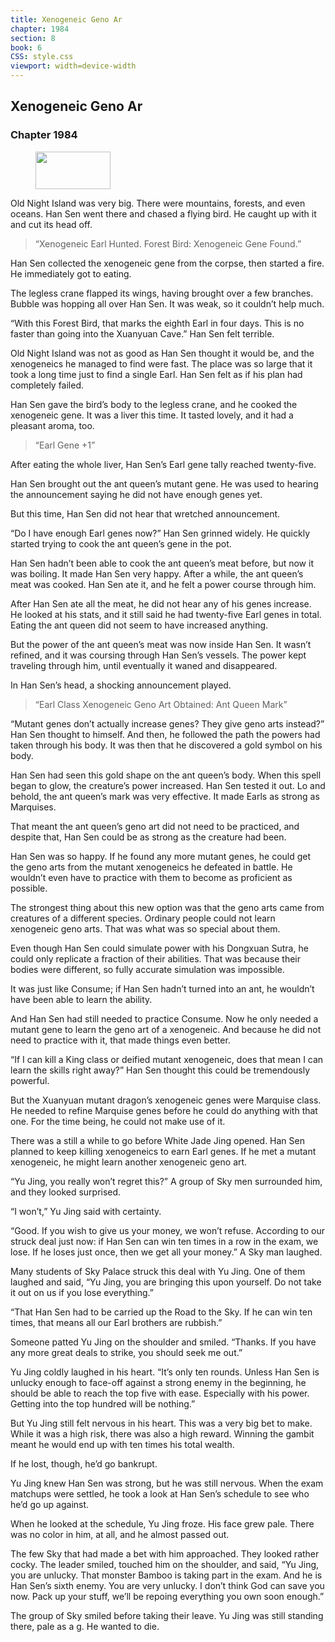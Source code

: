 ```yaml
---
title: Xenogeneic Geno Ar
chapter: 1984
section: 8
book: 6
CSS: style.css
viewport: width=device-width
---
```


## Xenogeneic Geno Ar

### Chapter 1984

<figure>
	<img src="../Images/gem.gif" alt="" id="gem" width="120" height="60" />
</figure>

Old Night Island was very big. There were mountains, forests, and even oceans. Han Sen went there and chased a flying bird. He caught up with it and cut its head off.

> “Xenogeneic Earl Hunted. Forest Bird: Xenogeneic Gene Found.”

Han Sen collected the xenogeneic gene from the corpse, then started a fire. He immediately got to eating.

The legless crane flapped its wings, having brought over a few branches. Bubble was hopping all over Han Sen. It was weak, so it couldn’t help much.

“With this Forest Bird, that marks the eighth Earl in four days. This is no faster than going into the Xuanyuan Cave.” Han Sen felt terrible.

Old Night Island was not as good as Han Sen thought it would be, and the xenogeneics he managed to find were fast. The place was so large that it took a long time just to find a single Earl. Han Sen felt as if his plan had completely failed.

Han Sen gave the bird’s body to the legless crane, and he cooked the xenogeneic gene. It was a liver this time. It tasted lovely, and it had a pleasant aroma, too.

> “Earl Gene +1”

After eating the whole liver, Han Sen’s Earl gene tally reached twenty-five.

Han Sen brought out the ant queen’s mutant gene. He was used to hearing the announcement saying he did not have enough genes yet.

But this time, Han Sen did not hear that wretched announcement.

“Do I have enough Earl genes now?” Han Sen grinned widely. He quickly started trying to cook the ant queen’s gene in the pot.

Han Sen hadn’t been able to cook the ant queen’s meat before, but now it was boiling. It made Han Sen very happy. After a while, the ant queen’s meat was cooked. Han Sen ate it, and he felt a power course through him.

After Han Sen ate all the meat, he did not hear any of his genes increase. He looked at his stats, and it still said he had twenty-five Earl genes in total. Eating the ant queen did not seem to have increased anything.

But the power of the ant queen’s meat was now inside Han Sen. It wasn’t refined, and it was coursing through Han Sen’s vessels. The power kept traveling through him, until eventually it waned and disappeared.

In Han Sen’s head, a shocking announcement played.

> “Earl Class Xenogeneic Geno Art Obtained: Ant Queen Mark”

“Mutant genes don’t actually increase genes? They give geno arts instead?” Han Sen thought to himself. And then, he followed the path the powers had taken through his body. It was then that he discovered a gold symbol on his body.

Han Sen had seen this gold shape on the ant queen’s body. When this spell began to glow, the creature’s power increased. Han Sen tested it out. Lo and behold, the ant queen’s mark was very effective. It made Earls as strong as Marquises.

That meant the ant queen’s geno art did not need to be practiced, and despite that, Han Sen could be as strong as the creature had been.

Han Sen was so happy. If he found any more mutant genes, he could get the geno arts from the mutant xenogeneics he defeated in battle. He wouldn’t even have to practice with them to become as proficient as possible.

The strongest thing about this new option was that the geno arts came from creatures of a different species. Ordinary people could not learn xenogeneic geno arts. That was what was so special about them.

Even though Han Sen could simulate power with his Dongxuan Sutra, he could only replicate a fraction of their abilities. That was because their bodies were different, so fully accurate simulation was impossible.

It was just like Consume; if Han Sen hadn’t turned into an ant, he wouldn’t have been able to learn the ability.

And Han Sen had still needed to practice Consume. Now he only needed a mutant gene to learn the geno art of a xenogeneic. And because he did not need to practice with it, that made things even better.

“If I can kill a King class or deified mutant xenogeneic, does that mean I can learn the skills right away?” Han Sen thought this could be tremendously powerful.

But the Xuanyuan mutant dragon’s xenogeneic genes were Marquise class. He needed to refine Marquise genes before he could do anything with that one. For the time being, he could not make use of it.

There was a still a while to go before White Jade Jing opened. Han Sen planned to keep killing xenogeneics to earn Earl genes. If he met a mutant xenogeneic, he might learn another xenogeneic geno art.

“Yu Jing, you really won’t regret this?” A group of Sky men surrounded him, and they looked surprised.

“I won’t,” Yu Jing said with certainty.

“Good. If you wish to give us your money, we won’t refuse. According to our struck deal just now: if Han Sen can win ten times in a row in the exam, we lose. If he loses just once, then we get all your money.” A Sky man laughed.

Many students of Sky Palace struck this deal with Yu Jing. One of them laughed and said, “Yu Jing, you are bringing this upon yourself. Do not take it out on us if you lose everything.”

“That Han Sen had to be carried up the Road to the Sky. If he can win ten times, that means all our Earl brothers are rubbish.”

Someone patted Yu Jing on the shoulder and smiled. “Thanks. If you have any more great deals to strike, you should seek me out.”

Yu Jing coldly laughed in his heart. “It’s only ten rounds. Unless Han Sen is unlucky enough to face-off against a strong enemy in the beginning, he should be able to reach the top five with ease. Especially with his power. Getting into the top hundred will be nothing.”

But Yu Jing still felt nervous in his heart. This was a very big bet to make. While it was a high risk, there was also a high reward. Winning the gambit meant he would end up with ten times his total wealth.

If he lost, though, he’d go bankrupt.

Yu Jing knew Han Sen was strong, but he was still nervous. When the exam matchups were settled, he took a look at Han Sen’s schedule to see who he’d go up against.

When he looked at the schedule, Yu Jing froze. His face grew pale. There was no color in him, at all, and he almost passed out.

The few Sky that had made a bet with him approached. They looked rather cocky. The leader smiled, touched him on the shoulder, and said, “Yu Jing, you are unlucky. That monster Bamboo is taking part in the exam. And he is Han Sen’s sixth enemy. You are very unlucky. I don’t think God can save you now. Pack up your stuff, we’ll be repoing everything you own soon enough.”

The group of Sky smiled before taking their leave. Yu Jing was still standing there, pale as a g. He wanted to die.